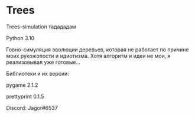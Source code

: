 # Trees
Trees-simulation
тадададам

Python 3.10 

Говно-симуляция эволюции деревьев, которая не работает по причине моих рукожопости и идиотизма. Хотя алгоритм и идеи не мои, я реализовывал уже готовые...

Библиотеки и их версии:

pygame 2.1.2

prettyprint 0.1.5


Discord: Jagor#6537

